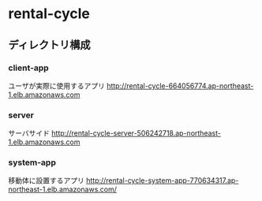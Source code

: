 # rental-cycle

## ディレクトリ構成

### client-app

ユーザが実際に使用するアプリ
http://rental-cycle-664056774.ap-northeast-1.elb.amazonaws.com

### server

サーバサイド
http://rental-cycle-server-506242718.ap-northeast-1.elb.amazonaws.com

### system-app

移動体に設置するアプリ
http://rental-cycle-system-app-770634317.ap-northeast-1.elb.amazonaws.com/
